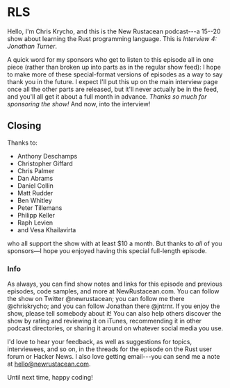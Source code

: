 # RLS

Hello, I'm Chris Krycho, and this is the New Rustacean podcast---a 15--20 show about learning the Rust programming language. This is *Interview 4: Jonathan Turner*.

A quick word for my sponsors who get to listen to this episode all in one piece (rather than broken up into parts as in the regular show feed): I hope to make more of these special-format versions of episodes as a way to say thank you in the future. I expect I'll put this up on the main interview page once all the other parts are released, but it'll never actually be in the feed, and you'll all get it about a full month in advance. *Thanks so much for sponsoring the show!* And now, into the interview!

## Closing

Thanks to:

- Anthony Deschamps
- Christopher Giffard
- Chris Palmer
- Dan Abrams
- Daniel Collin
- Matt Rudder
- Ben Whitley
- Peter Tillemans
- Philipp Keller
- Raph Levien
- and Vesa Khailavirta

who all support the show with at least $10 a month. But thanks to *all* of you sponsors—I hope you enjoyed having this special full-length episode.

### Info

As always, you can find show notes and links for this episode and previous episodes, code samples, and more at NewRustacean.com. You can follow the show on Twitter @newrustacean; you can follow me there @chriskrycho; and you can follow Jonathan there @jntrnr. If you enjoy the show, please tell somebody about it! You can also help others discover the show by rating and reviewing it on iTunes, recommending it in other podcast directories, or sharing it around on whatever social media you use.

I'd love to hear your feedback, as well as suggestions for topics, interviewees, and so on, in the threads for the episode on the Rust user forum or Hacker News. I also love getting email---you can send me a note at hello@newrustacean.com.

Until next time, happy coding!
